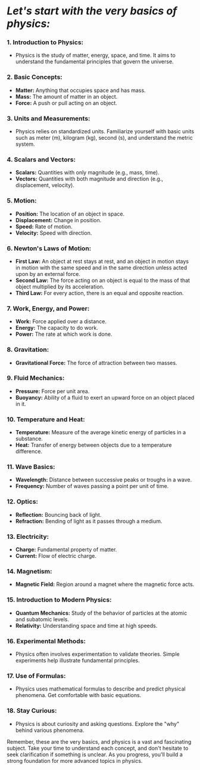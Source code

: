 # *Let's start with the very basics of physics:*

### 1. **Introduction to Physics:**
   - Physics is the study of matter, energy, space, and time. It aims to understand the fundamental principles that govern the universe.

### 2. **Basic Concepts:**
   - **Matter:** Anything that occupies space and has mass.
   - **Mass:** The amount of matter in an object.
   - **Force:** A push or pull acting on an object.

### 3. **Units and Measurements:**
   - Physics relies on standardized units. Familiarize yourself with basic units such as meter (m), kilogram (kg), second (s), and understand the metric system.

### 4. **Scalars and Vectors:**
   - **Scalars:** Quantities with only magnitude (e.g., mass, time).
   - **Vectors:** Quantities with both magnitude and direction (e.g., displacement, velocity).

### 5. **Motion:**
   - **Position:** The location of an object in space.
   - **Displacement:** Change in position.
   - **Speed:** Rate of motion.
   - **Velocity:** Speed with direction.

### 6. **Newton's Laws of Motion:**
   - **First Law:** An object at rest stays at rest, and an object in motion stays in motion with the same speed and in the same direction unless acted upon by an external force.
   - **Second Law:** The force acting on an object is equal to the mass of that object multiplied by its acceleration.
   - **Third Law:** For every action, there is an equal and opposite reaction.

### 7. **Work, Energy, and Power:**
   - **Work:** Force applied over a distance.
   - **Energy:** The capacity to do work.
   - **Power:** The rate at which work is done.

### 8. **Gravitation:**
   - **Gravitational Force:** The force of attraction between two masses.

### 9. **Fluid Mechanics:**
   - **Pressure:** Force per unit area.
   - **Buoyancy:** Ability of a fluid to exert an upward force on an object placed in it.

### 10. **Temperature and Heat:**
   - **Temperature:** Measure of the average kinetic energy of particles in a substance.
   - **Heat:** Transfer of energy between objects due to a temperature difference.

### 11. **Wave Basics:**
   - **Wavelength:** Distance between successive peaks or troughs in a wave.
   - **Frequency:** Number of waves passing a point per unit of time.

### 12. **Optics:**
   - **Reflection:** Bouncing back of light.
   - **Refraction:** Bending of light as it passes through a medium.

### 13. **Electricity:**
   - **Charge:** Fundamental property of matter.
   - **Current:** Flow of electric charge.

### 14. **Magnetism:**
   - **Magnetic Field:** Region around a magnet where the magnetic force acts.

### 15. **Introduction to Modern Physics:**
   - **Quantum Mechanics:** Study of the behavior of particles at the atomic and subatomic levels.
   - **Relativity:** Understanding space and time at high speeds.

### 16. **Experimental Methods:**
   - Physics often involves experimentation to validate theories. Simple experiments help illustrate fundamental principles.

### 17. **Use of Formulas:**
   - Physics uses mathematical formulas to describe and predict physical phenomena. Get comfortable with basic equations.

### 18. **Stay Curious:**
   - Physics is about curiosity and asking questions. Explore the "why" behind various phenomena.

Remember, these are the very basics, and physics is a vast and fascinating subject. Take your time to understand each concept, and don't hesitate to seek clarification if something is unclear. As you progress, you'll build a strong foundation for more advanced topics in physics.
